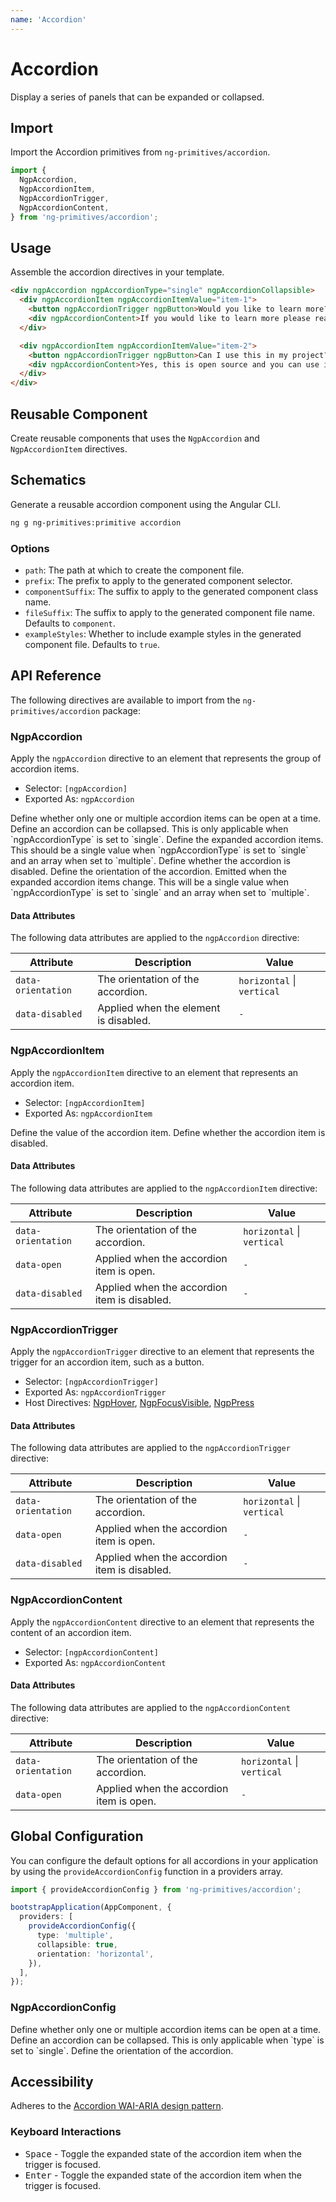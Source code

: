 ```yaml
---
name: 'Accordion'
---
```


# Accordion

Display a series of panels that can be expanded or collapsed.

<docs-example name="accordion"></docs-example>

## Import

Import the Accordion primitives from `ng-primitives/accordion`.

```ts
import {
  NgpAccordion,
  NgpAccordionItem,
  NgpAccordionTrigger,
  NgpAccordionContent,
} from 'ng-primitives/accordion';
```

## Usage

Assemble the accordion directives in your template.

```html
<div ngpAccordion ngpAccordionType="single" ngpAccordionCollapsible>
  <div ngpAccordionItem ngpAccordionItemValue="item-1">
    <button ngpAccordionTrigger ngpButton>Would you like to learn more?</button>
    <div ngpAccordionContent>If you would like to learn more please reach out to us on GitHub.</div>
  </div>

  <div ngpAccordionItem ngpAccordionItemValue="item-2">
    <button ngpAccordionTrigger ngpButton>Can I use this in my project?</button>
    <div ngpAccordionContent>Yes, this is open source and you can use it in your project.</div>
  </div>
</div>
```

## Reusable Component

Create reusable components that uses the `NgpAccordion` and `NgpAccordionItem` directives.

<docs-snippet name="accordion"></docs-snippet>

## Schematics

Generate a reusable accordion component using the Angular CLI.

```bash npm
ng g ng-primitives:primitive accordion
```

### Options

- `path`: The path at which to create the component file.
- `prefix`: The prefix to apply to the generated component selector.
- `componentSuffix`: The suffix to apply to the generated component class name.
- `fileSuffix`: The suffix to apply to the generated component file name. Defaults to `component`.
- `exampleStyles`: Whether to include example styles in the generated component file. Defaults to `true`.

## API Reference

The following directives are available to import from the `ng-primitives/accordion` package:

### NgpAccordion

Apply the `ngpAccordion` directive to an element that represents the group of accordion items.

- Selector: `[ngpAccordion]`
- Exported As: `ngpAccordion`

<prop-details name="ngpAccordionType" type="single | multiple" default="single">
  Define whether only one or multiple accordion items can be open at a time.
</prop-details>

<prop-details name="ngpAccordionCollapsible" type="boolean" default="false">
  Define an accordion can be collapsed. This is only applicable when `ngpAccordionType` is set to
  `single`.
</prop-details>

<prop-details name="ngpAccordionValue" type="T | T[]">
  Define the expanded accordion items. This should be a single value when `ngpAccordionType` is set
  to `single` and an array when set to `multiple`.
</prop-details>

<prop-details name="ngpAccordionDisabled" type="boolean" default="false">
  Define whether the accordion is disabled.
</prop-details>

<prop-details name="ngpAccordionOrientation" type="horizontal | vertical" default="vertical">
  Define the orientation of the accordion.
</prop-details>

<prop-details name="ngpAccordionValueChange" type="T | T[]">
  Emitted when the expanded accordion items change. This will be a single value when
  `ngpAccordionType` is set to `single` and an array when set to `multiple`.
</prop-details>

#### Data Attributes

The following data attributes are applied to the `ngpAccordion` directive:

| Attribute          | Description                           | Value                      |
| ------------------ | ------------------------------------- | -------------------------- |
| `data-orientation` | The orientation of the accordion.     | `horizontal` \| `vertical` |
| `data-disabled`    | Applied when the element is disabled. | `-`                        |

### NgpAccordionItem

Apply the `ngpAccordionItem` directive to an element that represents an accordion item.

- Selector: `[ngpAccordionItem]`
- Exported As: `ngpAccordionItem`

<prop-details name="ngpAccordionItemValue" type="T" required>
  Define the value of the accordion item.
</prop-details>

<prop-details name="ngpAccordionItemDisabled" type="boolean" default="false">
  Define whether the accordion item is disabled.
</prop-details>

#### Data Attributes

The following data attributes are applied to the `ngpAccordionItem` directive:

| Attribute          | Description                                  | Value                      |
| ------------------ | -------------------------------------------- | -------------------------- |
| `data-orientation` | The orientation of the accordion.            | `horizontal` \| `vertical` |
| `data-open`        | Applied when the accordion item is open.     | `-`                        |
| `data-disabled`    | Applied when the accordion item is disabled. | `-`                        |

### NgpAccordionTrigger

Apply the `ngpAccordionTrigger` directive to an element that represents the trigger for an accordion item, such as a button.

- Selector: `[ngpAccordionTrigger]`
- Exported As: `ngpAccordionTrigger`
- Host Directives: [NgpHover](/interactions/hover), [NgpFocusVisible](/interactions/focus-visible), [NgpPress](/interactions/press)

#### Data Attributes

The following data attributes are applied to the `ngpAccordionTrigger` directive:

| Attribute          | Description                                  | Value                      |
| ------------------ | -------------------------------------------- | -------------------------- |
| `data-orientation` | The orientation of the accordion.            | `horizontal` \| `vertical` |
| `data-open`        | Applied when the accordion item is open.     | `-`                        |
| `data-disabled`    | Applied when the accordion item is disabled. | `-`                        |

### NgpAccordionContent

Apply the `ngpAccordionContent` directive to an element that represents the content of an accordion item.

- Selector: `[ngpAccordionContent]`
- Exported As: `ngpAccordionContent`

#### Data Attributes

The following data attributes are applied to the `ngpAccordionContent` directive:

| Attribute          | Description                              | Value                      |
| ------------------ | ---------------------------------------- | -------------------------- |
| `data-orientation` | The orientation of the accordion.        | `horizontal` \| `vertical` |
| `data-open`        | Applied when the accordion item is open. | `-`                        |

## Global Configuration

You can configure the default options for all accordions in your application by using the `provideAccordionConfig` function in a providers array.

```ts
import { provideAccordionConfig } from 'ng-primitives/accordion';

bootstrapApplication(AppComponent, {
  providers: [
    provideAccordionConfig({
      type: 'multiple',
      collapsible: true,
      orientation: 'horizontal',
    }),
  ],
});
```

### NgpAccordionConfig

<prop-details name="type" type="single | multiple">
  Define whether only one or multiple accordion items can be open at a time.
</prop-details>

<prop-details name="collapsible" type="boolean">
  Define an accordion can be collapsed. This is only applicable when `type` is set to `single`.
</prop-details>

<prop-details name="orientation" type="horizontal | vertical">
  Define the orientation of the accordion.
</prop-details>

## Accessibility

Adheres to the [Accordion WAI-ARIA design pattern](https://www.w3.org/WAI/ARIA/apg/patterns/accordion).

### Keyboard Interactions

- <kbd>Space</kbd> - Toggle the expanded state of the accordion item when the trigger is focused.
- <kbd>Enter</kbd> - Toggle the expanded state of the accordion item when the trigger is focused.
